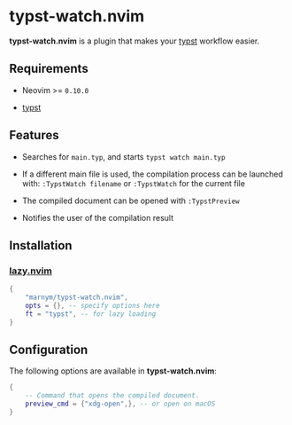 # typst-watch.nvim

**typst-watch.nvim** is a plugin that makes your [typst](https://typst.app/) workflow easier.

## Requirements

- Neovim >= `0.10.0`

- [typst](https://github.com/typst/typst)

## Features

- Searches for `main.typ`, and starts `typst watch main.typ`

- If a different main file is used, the compilation process can be launched with: `:TypstWatch filename` or `:TypstWatch` for the current file

- The compiled document can be opened with `:TypstPreview`

- Notifies the user of the compilation result

## Installation

### [lazy.nvim](https://github.com/folke/lazy.nvim)

```lua
{
    "marnym/typst-watch.nvim",
    opts = {}, -- specify options here
    ft = "typst", -- for lazy loading
}
```

## Configuration

The following options are available in **typst-watch.nvim**:

``` lua
{
    -- Command that opens the compiled document.
    preview_cmd = {"xdg-open",}, -- or open on macOS
}
```
